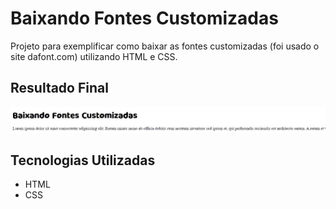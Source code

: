 # Baixando Fontes Customizadas
Projeto para exemplificar como baixar as fontes customizadas (foi usado o site dafont.com) utilizando HTML e CSS.

## Resultado Final

[<img src="./resultado1.jpg" alt="baixando fontes customizadas usando HTML e CSS">](https://priscila199.github.io/baixando-fontes-customizadas/)

## Tecnologias Utilizadas
- HTML
- CSS